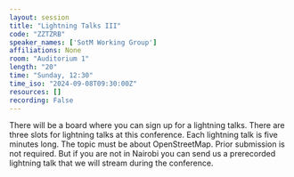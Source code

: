 ```yaml
---
layout: session
title: "Lightning Talks III"
code: "ZZTZRB"
speaker_names: ['SotM Working Group']
affiliations: None
room: "Auditorium 1"
length: "20"
time: "Sunday, 12:30"
time_iso: "2024-09-08T09:30:00Z"
resources: []
recording: False
---
```


There will be a board where you can sign up for a lightning talks. There are three slots for lightning talks at this conference. Each lightning talk is five minutes long. The topic must be about OpenStreetMap. Prior submission is not required. But if you are not in Nairobi you can send us a prerecorded lightning talk that we will stream during the conference.

